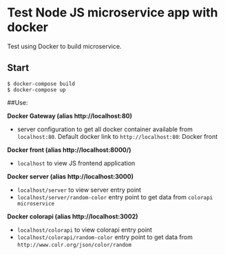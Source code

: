 # Test Node JS microservice app with docker
Test using Docker to build microservice.

## Start
```
$ docker-compose build
$ docker-compose up
```

##Use:

<b>Docker Gateway (alias http://localhost:80)</b>
- server configuration to get all docker container available from `localhost:80`. Default docker link to `http://localhost:80`: Docker front

<b>Docker front (alias http://localhost:8000/)</b>
- `localhost` to view JS frontend application

<b>Docker server (alias http://localhost:3000)</b>
- `localhost/server` to view server entry point
- `localhost/server/random-color` entry point to get data from `colorapi microservice`

<b>Docker colorapi (alias http://localhost:3002)</b>
- `localhost/colorapi` to view colorapi entry point
- `localhost/colorapi/random-color` entry point to get data from `http://www.colr.org/json/color/random`
